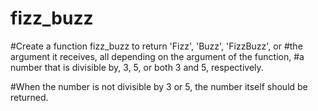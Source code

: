 # fizz_buzz
#Create a function fizz_buzz to return 'Fizz', 'Buzz', 'FizzBuzz', or 
#the argument it receives, all depending on the argument of the function, 
#a number that is divisible by, 3, 5, or both 3 and 5, respectively.

#When the number is not divisible by 3 or 5, the number itself should be returned.
